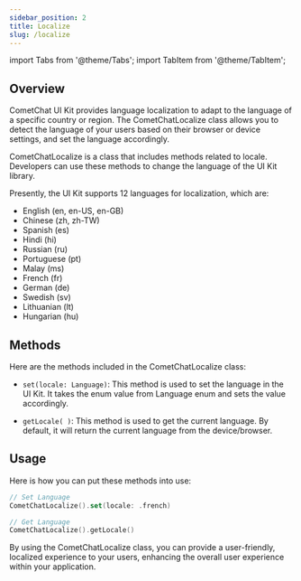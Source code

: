 ```yaml
---
sidebar_position: 2
title: Localize
slug: /localize
---
```


import Tabs from '@theme/Tabs';
import TabItem from '@theme/TabItem';

## Overview

CometChat UI Kit provides language localization to adapt to the language of a specific country or region. The CometChatLocalize class allows you to detect the language of your users based on their browser or device settings, and set the language accordingly.

CometChatLocalize is a class that includes methods related to locale. Developers can use these methods to change the language of the UI Kit library.

Presently, the UI Kit supports 12 languages for localization, which are:

- English (en, en-US, en-GB)
- Chinese (zh, zh-TW)
- Spanish (es)
- Hindi (hi)
- Russian (ru)
- Portuguese (pt)
- Malay (ms)
- French (fr)
- German (de)
- Swedish (sv)
- Lithuanian (lt)
- Hungarian (hu)

## Methods

Here are the methods included in the CometChatLocalize class:

- `set(locale: Language)`: This method is used to set the language in the UI Kit. It takes the enum value from Language enum and sets the value accordingly.

- `getLocale( )`: This method is used to get the current language. By default, it will return the current language from the device/browser.

## Usage

Here is how you can put these methods into use:

<Tabs>

<TabItem value="swift" label="Swift">

```swift
// Set Language
CometChatLocalize().set(locale: .french)

// Get Language
CometChatLocalize().getLocale()
```

</TabItem>

</Tabs>

By using the CometChatLocalize class, you can provide a user-friendly, localized experience to your users, enhancing the overall user experience within your application.

<!-- 
## Override Keys

To replace or change the **particular text**, **word**, or **phrase** in **UI Kit**.
1. Download the [zip file](https://library.cometchat.io/ios/v4.0/Resources.zip) and unzip them, after which it can be copied in project folder.
2. Add the unzipped file called Resources to your project (Follow below images for steps).
![](../04-Theming/assets/dkit34cg0qex2k1cvt458lmi6n8nux5zwyblukeuj40xztrhcbtzuu4bymyx381h.png)
![](../04-Theming/assets/uimwgyqk07q0wy30515eltc1mlx4kmwrtpfak7vok29v6b67wvoip86dwacfw319.png)
![](../04-Theming/assets/bn0cmb5bzyp94yc4w4hxjp52j7fnxhayv3alamn91j5v6xss6dnjz1lt4hwiwh2j.png)
3. As you can see in the above image of every language supported by us is available. These are empty because in these file you need add key/value pairs for the word that needs to be overridden. ( Sample image below)
![](../04-Theming/assets/10nt4movuhemad8zdb9mvt2pjqkhfsq4b907fkkjt6yjteewejhxp66p1sqwblz1.png)

### Keys of our localizable files that can be overridden

| Keys | 
| ------ | 
| CHATS | 
| USERS | 
| CALLS | 
| GROUPS | 
| MORE | 
| SENDING | 
| THIS_MESSAGE_DELETED | 
| YOU_DELETED_THIS_MESSAGE | 
| VIEW_ON_YOUTUBE | 
| MESSAGE_IMAGE | 
| MESSAGE_VIDEO | 
| MESSAGE_AUDIO | 
| MESSAGE_FILE | 
| CUSTOM_MESSAGE | 
| MISSED_VOICE_CALL | 
| MISSED_VIDEO_CALL | 
| HAS_SENT_A_CALL | 
| CUSTOM_MESSAGE_LOCATION | 
| CUSTOM_MESSAGE_POLL | 
| CUSTOM_MESSAGE_STICKER | 
| CUSTOM_MESSAGE_WHITEBOARD | 
| CUSTOM_MESSAGE_DOCUMENT | 
| CUSTOM_MESSAGE_GROUP_CALL | 
| ONLINE | 
| OFFLINE | 
| YOU | 
| ADMIN | 
| MODERATOR | 
| PARTICIPANT | 
| PUBLIC | 
| PRIVATE | 
| PASSWORD_PROTECTED | 
| PRIVACY_AND_SECURITY | 
| PRIVACY | 
| BLOCKED_USERS | 
| EVERYBODY | 
| CALLS | 
| PREFERENCES | 
| PRIVACY_&_SECURITY | 
| YOU'VE_BLOCKED | 
| MEMBERS | 
| MEMBER | 
| BACK | 
| CANCEL | 
| SELECT_A_MESSGE | 
| TEXT_COPIED | 
| TODAY | 
| YESTERDAY | 
| PHOTO_VIDEO_LIBRARY | 
| TAKE_A_PHOTO | 
| SHARE_LOCATION | 
| EDIT_MESSAGE | 
| DELETE_MESSAGE | 
| REPLY_MESSAGE | 
| FORWARD_MESSAGE | 
| START_THREAD | 
| SHARE_MESSAGE | 
| MESSAGE_INFORMATION | 
| COPY_MESSAGE | 
| CREATE_A_POLL | 
| SEND_STICKER | 
| COLLABORATIVE_WHITEBOARD | 
| COLLABORATIVE_WRITEBOARD | 
| TYPE_A_MESSAGE | 
| DOCUMENT | 
| TYPING | 
| IS_TYPING | 
| CLOSE | 
| KINDLY_ENTER_GROUP_NAME | 
| REFRESHING | 
| UNBLOCK | 
| UNBLOCKED_SUCCESSFULLY | 
| MAKE_GROUP_ADMIN | 
| MAKE_GROUP_MODERATOR | 
| ADMINISTRATORS | 
| ADD_ADMIN | 
| ADD_MODERATOR | 
| OWNER | 
| ASSIGN_AS_ADMIN | 
| REMOVE_AS_ADMIN | 
| ASSIGN_AS_MODERATOR | 
| REMOVE_AS_MODERATOR | 
| REMOVE_FROM_ADMIN_PRIVILEGE | 
| REMOVE_FROM_MODERATOR_PRIVILEGE | 
| IS_NOW_ADMIN | 
| IS_NOW_MODERATOR | 
| REMOVE | 
| AS_ADMIN_FROM | 
| AS_MODERATOR_FROM | 
| GROUP? | 
| ADD | 
| TRANSFER | 
| AS_ADMIN_IN | 
| AS_MODERATOR_IN | 
| OK | 
| AS_A_MODERATOR | 
| AS_A_ADMIN | 
| ADD_MEMBERS | 
| ACTIONS | 
| PRIVACY_&_SUPPORT | 
| SEND_MESSAGE | 
| ADD_IN | 
| UNBLOCK_USER | 
| BLOCK_USER | 
| ADDED_SUCCESSFULLY | 
| UNBLOCKED_SUCCESSFULLY | 
| BLOCKED_SUCCESSFULLY | 
| MEMBERS_ | 
| DELETE_&_EXIT | 
| LEAVE_GROUP | 
| FROM | 
| REMOVED_SUCCESSFULLY | 
| BANNED_SUCCESSFULLY | 
| UNBANNED_SUCCESSFULLY | 
| DELETED_SUCCESSFULLY | 
| YOU_LEFT_FROM | 
| REMOVE_MEMBER | 
| BAN_MEMBER | 
| UNBAN_MEMBER | 
| CREATE_GROUP | 
| YOU_JOINED | 
| FORWARD_MESSAGE | 
| FORWARD | 
| SHARED_MEDIA | 
| UNABLE_TO_FORWARD | 
| FORWARD_TO_5_AT_A_TIME | 
| NO_PHOTOS | 
| NO_VIDEOS | 
| NO_DOCUMENTS | 
| HISTORY | 
| VIDEO_CALL | 
| AUDIO_CALL | 
| VIDEO | 
| CALL | 
| WHITEBOARD | 
| LOADING | 
| ONE_REPLY | 
| REPLIES | 
| LAUNCH | 
| JOIN | 
| HAS_SHARED_WHITEBOARD | 
| HAS_SHARED_COLLABORATIVE_DOCUMENT | 
| YOU_CREATED_WHITEBOARD | 
| YOU_INITIATED_GROUP_AUDIO_CALL | 
| YOU_INITIATED_GROUP_VIDEO_CALL | 
| HAS_INITIATED_GROUP_AUDIO_CALL | 
| HAS_INITIATED_GROUP_VIDEO_CALL | 
| YOU_CREATED_DOCUMENT | 
| SENDING_LOCATION | 
| LOCATION_SENT_SUCCESSFULLY | 
| EDIT | 
| DONE | 
| NEW_CALL | 
| NO_HISTORY_FOUND | 
| ALL | 
| MISSED | 
| NO_CHATS_FOUND | 
| NO_MESSAGES_FOUND | 
| WARNING | 
| CHOOSE_GROUP_TYPE | 
| SELECT_GROUP_TYPE | 
| GROUP_PASSWORD_CANNOT_EMPTY | 
| ENTER_GROUP_NAME | 
| GROUP | 
| PHOTOS | 
| VIDEOS | 
| DOCS | 
| BANNED_MEMBERS | 
| MODERATORS | 
| UPDATE_INFORMATION | 
| ARE_YOU_SURE_WANT_TO_UPDATE_USER_INFO | 
| UPDATE | 
| USER_NAME_CANNOT_EMPTY | 
| ENTER_YOUR_NAME | 
| SEARCH | 
| NO_USERS_FOUND | 
| ERROR | 
| NO_GROUPS_FOUND | 
| NO_CHATS_FOUND | 
| MEDIA_MESSAGE | 
| INCOMING_CALL | 
| DECLINE | 
| ACCEPT | 
| CALL_INITIATED | 
| OUTGOING_CALL | 
| CALL_REJECTED | 
| REJECTED_CALL | 
| CALL_ACCEPTED | 
| JOINED | 
| LEFT_THE_CALL | 
| UNANSWERED_AUDIO_CALL | 
| UNANSWERED_VIDEO_CALL | 
| CALL_ENDED | 
| CALL_CANCELLED | 
| CALL_BUSY | 
| CALLING | 
| NO_BANNED_MEMBERS_FOUND | 
| BANNED_MEMBERS | 
| NAME | 
| SCOPE | 
| UNBAN | 
| SELECT_GROUP_TYPE | 
| ENTER_GROUP_PASSWORD | 
| CREATE | 
| CREATE_POLL | 
| QUESTION | 
| ENTER_YOUR_QUESTION | 
| OPTIONS | 
| ENTER_YOUR_OPTION | 
| ADD_NEW_OPTION | 
| VIEW_MEMBERS | 
| DETAILS | 
| CALL_DETAILS | 
| NOTIFICATIONS | 
| OTHER | 
| HELP | 
| REPORT_PROBLEM | 
| GROUP_MEMBERS | 
| BAN | 
| KICK | 
| PICK_YOUR_EMOJI | 
| PRIVATE_GROUP | 
| PROTECTED_GROUP | 
| VIEW_ON_YOUTUBE | 
| VISIT | 
| ATTACH | 
| ATTACH_FILE | 
| ATTACH_VIDEO | 
| ATTACH_AUDIO | 
| ATTACH_IMAGE | 
| COLLABORATE_USING_DOCUMENT | 
| COLLABORATE_USING_WHITEBOARD | 
| EMOJI | 
| ENTER_YOUR_MESSAGE_HERE | 
| NO_MESSAGES_FOUND | 
| THREAD | 
| COLLABORATIVE_DOCUMENT | 
| COLLABORATIVE_WHITEBOARD | 
| ADD_REACTION | 
| NO_STICKERS_FOUND | 
| REPLY_TO_THREAD | 
| REPLY_IN_THREAD | 
| DELETE_MESSAGE | 
| EDIT_MESSAGE | 
| SUNDAY | 
| MONDAY | 
| TUESDAY | 
| WEDNESDAY | 
| THURSDAY | 
| FRIDAY | 
| SATURDAY | 
| GROUP_NAME_BLANK | 
| GROUP_TYPE_BLANK | 
| GROUP_PASSWORD_BLANK | 
| POLL_QUESTION_BLANK | 
| POLL_OPTION_BLANK | 
| OWNER | 
| MESSAGE | 
| BLOCK_USER_LIST_ERROR | 
| YOU_WONT_BE_ABLE_SEND_OR_RECEIVE_MESSAGES | 
| UNBLOCK_USER_ERROR | 
| UNBLOCK_USER_QUESTION | 
| BLOCK_USER_ERROR | 
| KINDLY_ENTER_GROUP_DETAILS_TO_PROCEED | 
| UNABLE_TO_JOIN_MESSAGE | 
| MAKE_ADMIN_QUESTION | 
| REMOVE_FROM_GROUP | 
| ADD_USER_TO_GROUP | 
| USER_ADDED_TO_GROUP | 
| USER_REMOVED_FROM_GROUP | 
| KICKED_ERROR | 
| LEAVE_GROUP_MESSAGE | 
| DELETE_GROUP | 
| DELETE_GROUP_MESSAGE | 
| GROUP_DELETE_ERROR | 
| CANNOT_REMOVE_MEMBER | 
| LEAVE_GROUP_ERROR | 
| LOAD_MORE | 
| LOAD_MORE_MEMBERS | 
| GROUP_LIST_ERROR | 
| PASSWORD | 
| JOINING | 
| INCORRECT | 
| BANNED_MEMBERS | 
| BAN_MEMBER_OF_GROUP | 
| UNBAN_ERROR | 
| ENTER_GROUP_DESC | 
| ENTER_GROUP_PWD | 
| ENTER_GROUP_CNF_PWD | 
| PASSWORD_NOT_MATCHED | 
| ENTER_PASSWORD_TO_JOIN | 
| NO_BAN_MEMBERS | 
| MODERATORS | 
| MODERATOR_LIST_RETRIEVE_ERROR | 
| MAKE_MODERATOR_QUESTION | 
| ONLY_ADMIN_REMOVES_MODERATOR | 
| UPDATE_GROUP | 
| ENTER_GROUP_ICON_URL | 
| GROUP_UPDATED | 
| GROUP_UPDATE_FAILED | 
| ENTER_OLD_GROUP_PWD | 
| ENTER_NEW_PASSWORD | 
| GROUP_ALERT | 
| TRANSFER_OWNERSHIP_MESSAGE | 
| MAKE_OWNER | 
| MAKE_OWNER_QUESTION | 
| USER_IS_OWNER | 
| NOT_A_MEMBER | 
| OWNER_ALERT | 
| OWNER_ALERT_MESSAGE | 
| PUBLIC_GROUP | 
| PRIVATE_GROUP | 
| PASSWORD_PROTECTED_GROUP | 
| YOU_CANNOT_PERFORM_ACTION | 
| ONLY_GROUP_OWNER_REMOVES_ADMIN | 
| REMOVED_FROM_ADMIN | 
| UPDATE_GROUP_MEMBER_ERROR | 
| ADMIN_LIST_RETRIEVE_ERROR | 
| CREATE_GROUP_ERROR | 
| UPDATE_SCOPE_ERROR | 
| GROUP_MEMBER_LIST_ERROR | 
| BAN_LIST_FETCH_ERROR | 
| GRANT_CAMERA_PERMISSION | 
| GRANT_STORAGE_PERMISSION | 
| FILE_NOT_EXIST | 
| CALL_LIST_ERROR | 
| NO_CALL_MESSAGE | 
| CALLING | 
| CALL_INITIATE_ERROR | 
| OUTGOING | 
| INCOMING | 
| ALL | 
| MISSED | 
| NEW_CALL | 
| MISSED_CALL | 
| ONGOING_CALL | 
| ONGOING_CALL_MESSAGE | 
| TAP_TO_JOIN_CALL | 
| NO_MEDIA | 
| IMAGES | 
| VIDEOS | 
| FILES | 
| NO_CONVERSATIONS | 
| NO_USER_AVAILABLE | 
| NO_GROUP_AVAILABLE | 
| NO_BLOCK_USERS | 
| NO_MISSEDCALL_MESSAGE | 
| YES | 
| FILL_THIS_FIELD | 
| SEND | 
| DETAILS | 
| PRIVACY_SUPPORT | 
| USER_TITLE | 
| SEARCH | 
| CUSTOM_MESSAGE | 
| ENTER_AVATAR_URL | 
| ENTER_USER_NAME | 
| UPDATE_USER | 
| SHARED_A_IMAGE | 
| SHARED_A_AUDIO | 
| SHARED_A_VIDEO | 
| SHARED_A_FILE | 
| SHARED_A_STICKER | 
| SHARED_A_POLLS | 
| SHARE | 
| SENSITIVE_CONTENT | 
| SENTIMENT_CONTENT | 
| VIEW | 
| SENTIMENT_ALERT | 
| SENTIMENT_ALERT_MESSAGE | 
| THREAD_IN_NAME | 
| SENTATTXT | 
| CONNECTING_TO_CALL | 
| READ_AT | 
| READ | 
| DELIVERED_AT | 
| DELIVERED | 
| NAVIGATE | 
| GRANT_LOCATION_PERMISSION | 
| SEND_AUDIO_FILES | 
| SEND_FILES | 
| SHARED_LOCATION | 
| NO | 
| TURN_ON_GPS | 
| ON | 
| GPS_ENABLED | 
| GPS_DISABLED | 
| OPTION | 
| SENDING_MEDIA_MESSAGE | 
| ENTER_YOUR_OPTION | 
| ENTER_YOUR_QUESTION | 
| QUESTION | 
| ADD_A_NEW_OPTION | 
| UNABLE_TO_GET_LOCATION | 
| ENDED | 
| ONGOING | 
| SHARE_WHITEBOARD | 
| SHARED_A_WHITEBOARD | 
| SHARE_WRITEBOARD | 
| SHARED_A_WRITEBOARD | 
| YOU_SENT | 
| YOU_RECEIVED | 
| HAS_SENT_A_CALL | 
| INITIATE_A_CALL | 
| EDIT | 
| DONE | 
| NEW_CALL | 
| NO_HISTORY_FOUND | 
| ALL | 
| MISSED | 
| CHOOSE_GROUP_TYPE | 
| WARNING | 
| CHOOSE_GROUP_TYPE | 
| SELECT_GROUP_TYPE | 
| GROUP_PASSWORD_CANNOT_EMPTY | 
| ENTER_GROUP_NAME | 
| GROUP | 
| PHOTOS | 
| VIDEOS | 
| DOCS | 
| BANNED_MEMBERS | 
| MODERATORS | 
| UPDATE_INFORMATION | 
| ARE_YOU_SURE_WANT_TO_UPDATE_USER_INFO | 
| UPDATE | 
| USER_NAME_CANNOT_EMPTY | 
| ENTER_YOUR_NAME | 
| CALL_OUTGOING | 
| CALL_INITIATED | 
| CALL_UNANSWERED | 
| ACTION_MESSAGE | 
| SELECT_LANGUAGE | 
| CHANGE_LANGUAGE | 
| CURRENTLY_RECORDING | 
| CURENTLY_PLAYING | 
| CURENTLY_NOT_PLAYING | 
| INVALID_PATH_FOR_AUDIO | 
| UNABLE_TO_RECORD_ERROR | 
| UNABLE_TO_PLAY_ERROR | 
| UNABLE_TO_RECORD_PERMISSION settings.; | 
| ERROR_OCCOURD_DURING_RECORD | 
| JUST_NOW | 
| SECS | 
| YOU_CANT_MESSAGE_THEM | 
| TRANSLATE_MESSAGE | 
| NO_TRANSLATION_AVAILABLE | 
| LEFT | 
| KICKED | 
| BANNED | 
| UNBANNED | 
| MADE | 
| ADDED | 
| START_A_CALL | 
| START_AN_AUDIO_CALL | 
| START_A_VIDEO_CALL | 
| PLEASE_ENTER_A_NAME_FOR_A_GROUP_CALL | 
| START | 
| GROUP_CALL_NAME_CANNOT_EMPTY | 
| ENTER_TITLE_HERE | 
| MAY_CONTAIN_NEGATIVE_SENTIMENT | 
| YOU_INITIATED_GROUP_AUDIO_CALL | 
| YOU_INITIATED_GROUP_VIDEO_CALL | 
| HAS_INITIATED_GROUP_AUDIO_CALL | 
| HAS_INITIATED_GROUP_VIDEO_CALL | 
| UNBLOCK_USER_MESSAGE | 
| USER_LEAVE_GROUP_WARNING | 
| USER_DELETE_GROUP_WARNING | 
| USER_READ_MESSAGE_WARNING | 
| TRANSFER_OWNERSHIP | 
| TRANSFER_OWNERSHIP_MESSAGE | 
| ASSIGN_AS_OWNER | 
| IS_NOW_OWNER | 
| AS_A_OWNER | 
| UNABLE_TO_SEND_LOCATON_MESSAGE | 
| S_LOCATION | 
| SHARE_LOCATION_CONFIRMATION_MESSAGE | 
| HAS_SHARED_LOCATION | 
| OPEN_IN_APPLE_MAPS | 
| OPEN_IN_GOOGLE_MAPS | 
| INVALID_URL | 
| MAIL_APP_NOT_FOUND_MESSAGE | 
| ADDING_REACTION | 
| UPDATING_REACTION | 
| REACTIONS | 
| VOTING | 
| DELETE | 
| CANNOT_ADD_MORE_THAN_FIVE_MESSAGE | 
| URL_NOT_FOUND | 
| LAST_ACTIVE_AT | 
| SOMETHING_WENT_WRONG_ERROR | 
| MESSAGE_IN_PRIVATE | 
| REPLY_IN_PRIVATE | 
| VIEW_PROFILE | 
| UNKNOWN_LOCATION | 
| SHARED_LOCATION | 
| ERROR_INTERNET_UNAVAILABLE | 
| SELECT_USER | 
| SELECT_GROUP | 
| SEARCH_USERS | 
| SEARCH_GROUPS | 
| NO_REPLIES | 
| LEAVE | 
| DELETE | 
| VIEW | 
| TRANSFER | 
| NEW_GROUP | 
| PROTECTED | 
| CONTINUE | 
| ENTER_PASSWORD_TO_ACCESS | 
| GROUP_WITH_DOT | 
| INCORRECT_PASSWORD | 
| INCORRECT_PASSWORD_MESSAGE | 
| DETAILS | 
| SHARED_FILE | 
| PROCESSING | 
| TRY_AGAIN | 
| PEOPLE_VOTED | 
| OPEN_WHITEBOARD | 
| OPEN_DOCUMENT_TO_EDIT_CONTENT_TOGETHER | 
| OPEN_DOCUMENT | 
| OPEN_WHITEBOARD_TO_DRAW_TOGETHER | 
| MESSAGE_IS_DELETED | 
| NO_CHATS | 
| CREATE_POLLS | 
| SEND | 
| ADD_ANOTHER_ANSWER | 
| SET_THE_ANSWERS | 
| ANSWER | 
| PEOPLE_VOTED | 
| TRANSLATED_MESSAGE | 
| DELETE_CONVERSATION_MESSAGE | 
| THIS_MAY_CONTAIN_UNSAFE_CONTENT_MESSAGE | 
| TAP_TO_START_CONVERSATION | 
| IN_A_THREAD | 
| NEW_MESSAGE | 
| NEW_MESSAGES | 
| NO_MEMBERS_FOUND | 
| WRONG_PASSWORD | 
| NO_CALLS_HISTORY | 
| ACCEPTED | 
| NEW_CHAT | 
| INCOMING_AUDIO_CALL | 
| INCOMING_VIDEO_CALL | 
| SUGGEST_A_REPLY | 
| GENERATIONG_ICEBREAKER | 
| GENERATING_REPLIES | 
| FORM | 
| CARD | 
| CONVERSATION_SUMMARY | 
| GENERATING_SUMMARY | 
| AI_BOT_FIRST_MESSAGE | 
| ASK_BOT | 
| ASK | 
| ASK_AI_BOT | 
| AI_BOT | 
| OUTGOING_AUDIO_CALL | 
| OUTGOING_VIDEO_CALL | 
| MISSED_VIDEO_CALL | 
| MISSED_AUDIO_CALL | 
| CANCELLED_AUDIO_CALL | 
| CANCELLED_VIDEO_CALL | 
| REJECTED_AUDIO_CALL | 
| REJECTED_VIDEO_CALL | 
| OUTGOING_CALL | 
| INCOMING_CALL | 
| MISSED_CALL | 
| CANCELLED_CALL | 
| UNANSWERED_CALL | 
| RECORDING | 
| PARTICIPANTS | 
| HISTORY | 
| NO_CALLS_FOUND | 
| SELECT_A_DATE | 
| TIME_ZONE | 
| MEETING_SCHEDULED | 
| MEETING_SLOT_BOOK | 
| MEETING_BOOK_NEW_SLOT | 
| MEETING_NO_SLOTS_AVAILABLE | 
| MEETING_TRY_DIFFERENT_DATE | 
| CARD_MESSAGE | 
| FORM_MESSAGE | 
| NO_TIME_SLOTS_AVAILABLE | 
| SCHEDULE | 
| MEETING_WITH | 
| SCHEDULER_MESSAGE | 
| SELECT_A_DAY | 
| SELECT_A_TIME | 
| NO_TIME_SLOTS_AVAILABLE_FOR_THIS_DAY | 
| REPLIES_R | 
| MENTION_LIMIT_TEXT | 

## Add New Language
1. To add a new language, add a new file Localizable.strings file with the language extension.
2. Copy-paste the English localization file and add localization for the keywords particular language. -->